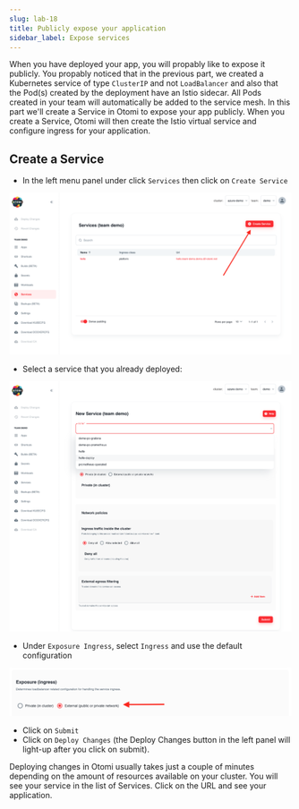 ```yaml
---
slug: lab-18
title: Publicly expose your application
sidebar_label: Expose services
---
```


When you have deployed your app, you will propably like to expose it publicly. You propably noticed that in the previous part, we created a Kubernetes service of type `ClusterIP` and not `LoadBalancer` and also that the Pod(s) created by the deployment have an Istio sidecar. All Pods created in your team will automatically be added to the service mesh. In this part we'll create a Service in Otomi to expose your app publicly. When you create a Service, Otomi will then create the Istio virtual service and configure ingress for your application.

## Create a Service

- In the left menu panel under click `Services` then click on `Create Service`

![harbor-projects](../../img/create-svc.png)

- Select a service that you already deployed:

![harbor-projects](../../img/create-svc-2.png)

- Under `Exposure Ingress`, select `Ingress` and use the default configuration

![harbor-projects](../../img/create-svc-3.png)

- Click on `Submit`
- Click on `Deploy Changes` (the Deploy Changes button in the left panel will light-up after you click on submit).

Deploying changes in Otomi usually takes just a couple of minutes depending on the amount of resources available on your cluster. You will see your service in the list of Services. Click on the URL and see your application.
